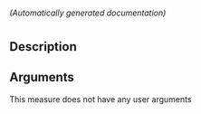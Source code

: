 
###### (Automatically generated documentation)

# 

## Description




## Arguments




This measure does not have any user arguments



